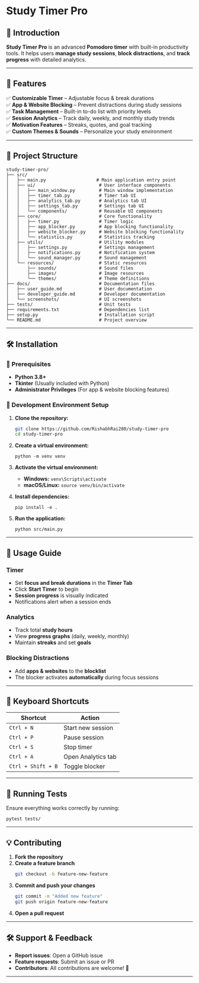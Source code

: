 # Study Timer Pro

## 🚀 Introduction
**Study Timer Pro** is an advanced **Pomodoro timer** with built-in productivity tools. It helps users **manage study sessions**, **block distractions**, and **track progress** with detailed analytics.  

---

## 📌 Features
✅ **Customizable Timer** – Adjustable focus & break durations  
✅ **App & Website Blocking** – Prevent distractions during study sessions  
✅ **Task Management** – Built-in to-do list with priority levels  
✅ **Session Analytics** – Track daily, weekly, and monthly study trends  
✅ **Motivation Features** – Streaks, quotes, and goal tracking  
✅ **Custom Themes & Sounds** – Personalize your study environment  

---

## 📂 Project Structure

```plaintext
study-timer-pro/
├── src/
│   ├── main.py                   # Main application entry point
│   ├── ui/                        # User interface components
│   │   ├── main_window.py         # Main window implementation
│   │   ├── timer_tab.py           # Timer tab UI
│   │   ├── analytics_tab.py       # Analytics tab UI
│   │   ├── settings_tab.py        # Settings tab UI
│   │   └── components/            # Reusable UI components
│   ├── core/                      # Core functionality
│   │   ├── timer.py               # Timer logic
│   │   ├── app_blocker.py         # App blocking functionality
│   │   ├── website_blocker.py     # Website blocking functionality
│   │   └── statistics.py          # Statistics tracking
│   ├── utils/                     # Utility modules
│   │   ├── settings.py            # Settings management
│   │   ├── notifications.py       # Notification system
│   │   └── sound_manager.py       # Sound management
│   └── resources/                 # Static resources
│       ├── sounds/                # Sound files
│       ├── images/                # Image resources
│       └── themes/                # Theme definitions
├── docs/                          # Documentation files
│   ├── user_guide.md              # User documentation
│   ├── developer_guide.md         # Developer documentation
│   └── screenshots/               # UI screenshots
├── tests/                         # Unit tests
├── requirements.txt               # Dependencies list
├── setup.py                       # Installation script
└── README.md                      # Project overview
```

---

## 🛠 Installation

### **🔹 Prerequisites**
- **Python 3.8+**  
- **Tkinter** (Usually included with Python)  
- **Administrator Privileges** (For app & website blocking features)  

### **🔹 Development Environment Setup**

1. **Clone the repository:**
   ```bash
   git clone https://github.com/RishabhRai280/study-timer-pro
   cd study-timer-pro
   ```

2. **Create a virtual environment:**
   ```shellscript
   python -m venv venv
   ```

3. **Activate the virtual environment:**
   - **Windows:** `venv\Scripts\activate`
   - **macOS/Linux:** `source venv/bin/activate`

4. **Install dependencies:**
   ```shellscript
   pip install -e .
   ```

5. **Run the application:**
   ```shellscript
   python src/main.py
   ```

---

## 🎯 Usage Guide

### **Timer**
- Set **focus and break durations** in the **Timer Tab**  
- Click **Start Timer** to begin  
- **Session progress** is visually indicated  
- Notifications alert when a session ends  

### **Analytics**
- Track total **study hours**  
- View **progress graphs** (daily, weekly, monthly)  
- Maintain **streaks** and set **goals**  

### **Blocking Distractions**
- Add **apps & websites** to the **blocklist**  
- The blocker activates **automatically** during focus sessions  

---

## 🎹 Keyboard Shortcuts

| Shortcut | Action |
|----------|--------|
| `Ctrl + N` | Start new session |
| `Ctrl + P` | Pause session |
| `Ctrl + S` | Stop timer |
| `Ctrl + A` | Open Analytics tab |
| `Ctrl + Shift + B` | Toggle blocker |

---

## 🧪 Running Tests
Ensure everything works correctly by running:
```shellscript
pytest tests/
```

---

## 💡 Contributing
1. **Fork the repository**  
2. **Create a feature branch**  
   ```bash
   git checkout -b feature-new-feature
   ```
3. **Commit and push your changes**  
   ```bash
   git commit -m "Added new feature"
   git push origin feature-new-feature
   ```
4. **Open a pull request**  

---

## 🛠 Support & Feedback
- **Report issues**: Open a GitHub issue  
- **Feature requests**: Submit an issue or PR  
- **Contributors**: All contributions are welcome! 🎉  

---